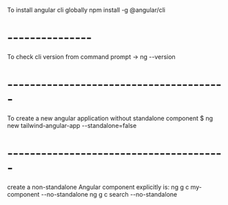 To install angular cli globally
npm install -g @angular/cli
# ---------------
To check cli version
from command prompt  -> ng --version
# ---------------------------------------
To create a new angular application without standalone component
$ ng new tailwind-angular-app --standalone=false
# ---------------------------------------
create a non-standalone Angular component explicitly is:
ng g c my-component --no-standalone
ng g c search --no-standalone
